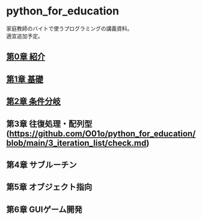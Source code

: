 # python_for_education

家庭教師のバイトで使うプログラミングの講義資料。  
適宜追加予定。

## [第0章 紹介](https://github.com/O01o/python_for_education/blob/main/0_introduction/README.md)
## [第1章 基礎](https://github.com/O01o/python_for_education/blob/main/1_getting_started/check.md)
## [第2章 条件分岐](https://github.com/O01o/python_for_education/blob/main/2_conditional_branch/check.md)
## 第3章 往復処理・配列型(https://github.com/O01o/python_for_education/blob/main/3_iteration_list/check.md)
## 第4章 サブルーチン
## 第5章 オブジェクト指向
## 第6章 GUIゲーム開発
